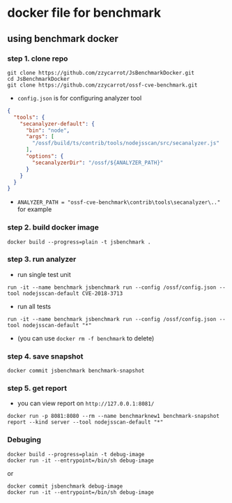 # docker file for benchmark

## using benchmark docker

### step 1. clone repo
```
git clone https://github.com/zzycarrot/JsBenchmarkDocker.git
cd JsBenchmarkDocker
git clone https://github.com/zzycarrot/ossf-cve-benchmark.git
```
- `config.json` is for configuring analyzer tool
```json
{
  "tools": {
    "secanalyzer-default": {
      "bin": "node",
      "args": [
        "/ossf/build/ts/contrib/tools/nodejsscan/src/secanalyzer.js"
      ],
      "options": {
        "secanalyzerDir": "/ossf/${ANALYZER_PATH}"
      }
    }
  }
}
```
- `ANALYZER_PATH = "ossf-cve-benchmark\contrib\tools\secanalyzer\.." `for example
### step 2. build docker image
```
docker build --progress=plain -t jsbenchmark .
```
### step 3. run analyzer
- run single test unit
```
run -it --name benchmark jsbenchmark run --config /ossf/config.json --tool nodejsscan-default CVE-2018-3713
```
- run all tests 
```
run -it --name benchmark jsbenchmark run --config /ossf/config.json --tool nodejsscan-default "*"
```
- (you can use `docker rm -f benchmark` to delete)
### step 4. save snapshot
```
docker commit jsbenchmark benchmark-snapshot
```
### step 5. get report 
- you can view report on `http://127.0.0.1:8081/`
```
docker run -p 8081:8080 --rm --name benchmarknew1 benchmark-snapshot report --kind server --tool nodejsscan-default "*"
``` 
### Debuging
```
docker build --progress=plain -t debug-image
docker run -it --entrypoint=/bin/sh debug-image 
```
or
```
docker commit jsbenchmark debug-image
docker run -it --entrypoint=/bin/sh debug-image 
```